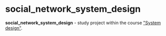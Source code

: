# social_network_system_design

**social_network_system_design** - study project within the course ["System design"](https://balun.courses/courses/system_design).
